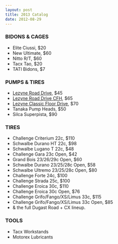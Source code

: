 ```yaml
---
layout: post
title: 2013 Catalog
date: 2012-08-29
---
```


### BIDONS & CAGES

- Elite Ciussi, $20
- New Ultimate, $60
- Nitto R/T, $60
- Tacx Tao, $20
- TATI Bidons, $7

### PUMPS & TIRES

- [Lezyne Road Drive](http://www.lezyne.com/products/hand-pumps/high-pressure#!Road-Drive), $45
- [Lezyne Road Drive CFH](http://www.lezyne.com/products/co2-systems/cfh-pumps#!road-drive-cfh), $65
- [Lezyne Classic Floor Drive](http://www.lezyne.com/products/floor-pumps/high-pressure#!Classic-Floor-Drive), $70
- Tanaka Pump Heads, $50
- Silca Superpista, $90

### TIRES

- Challenge Criterium 22c, $110
- Schwalbe Durano HT 22c, $98
- Schwalbe Lugano T 22c, $48
- Challenge Gara 23c Open, $42
- Grand Bois 23/26/29c Open, $60
- Schwalbe Durano 23/25/28c Open, $58
- Schwalbe Ultremo 23/25/28c Open, $80
- Challenge Forte 24c, $100
- Challenge Strada 25c, $100
- Challenge Eroica 30c, $110
- Challenge Eroica 30c Open, $76
- Challenge Grifo/Fango/XS/Limus 33c, $115
- Challenge Grifo/Fango/XS/Limus 33c Open, $85
- & the full Dugast Road + CX lineup.

### TOOLS

- Tacx Workstands
- Motorex Lubricants
